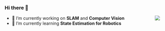 ### Hi there 👋

<!--
**SilenceOverflow/SilenceOverflow** is a ✨ _special_ ✨ repository because its `README.md` (this file) appears on your GitHub profile.

Here are some ideas to get you started:

- 🔭 I’m currently working on ...
- 🌱 I’m currently learning ...
- 👯 I’m looking to collaborate on ...
- 🤔 I’m looking for help with ...
- 💬 Ask me about ...
- 📫 How to reach me: ...
- 😄 Pronouns: ...
- ⚡ Fun fact: ...
-->

<img src="https://github-readme-stats.vercel.app/api?username=SilenceOverflow&count_private=true&show_icons=true" align="right" />

- 🔭 I’m currently working on **SLAM** and **Computer Vision**
- 🌱 I’m currently learning **State Estimation for Robotics**
